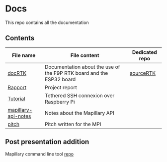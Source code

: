 # Docs

This repo contains all the documentation

## Contents

| File name | File content | Dedicated repo |
| --------- | ------------ | -------------- |
| [docRTK](https://github.com/PolyMapi/docs/blob/main/docRTK.md) | Documentation about the use of the F9P RTK board and the ESP32 board | [sourceRTK](https://github.com/PolyMapi/sourceRTK) |
| [Rapport](https://github.com/PolyMapi/docs/blob/main/Rapport.md) | Project report | |
| [Tutorial](https://github.com/PolyMapi/docs/blob/main/configuration-raspberry-ssh-partage-connexion.md)| Tethered SSH connexion over Raspberry Pi | |
| [mapillary-api-notes](https://github.com/PolyMapi/docs/blob/main/mapillary-api-notes.md) | Notes about the Mapillary API | |
| [pitch](https://github.com/PolyMapi/docs/blob/main/pitch.md) | Pitch written for the MPI | |

## Post presentation addition

Mapillary command line tool [repo](https://github.com/mapillary/mapillary_tools)
